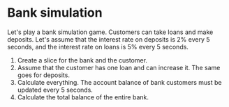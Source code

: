 # Bank simulation

Let's play a bank simulation game. Customers can take loans and make deposits. Let's assume that the interest rate on deposits is 2% every 5 seconds, and the interest rate on loans is 5% every 5 seconds.

1. Create a slice for the bank and the customer.
2. Assume that the customer has one loan and can increase it. The same goes for deposits.
3. Calculate everything. The account balance of bank customers must be updated every 5 seconds.
4. Calculate the total balance of the entire bank.
